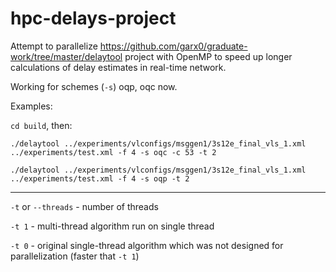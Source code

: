 # hpc-delays-project

Attempt to parallelize https://github.com/garx0/graduate-work/tree/master/delaytool project with OpenMP to speed up longer calculations of delay estimates in real-time network.

Working for schemes (`-s`) oqp, oqc now.

Examples:

`cd build`, then:

`./delaytool ../experiments/vlconfigs/msggen1/3s12e_final_vls_1.xml ../experiments/test.xml -f 4 -s oqc -c 53 -t 2`

`./delaytool ../experiments/vlconfigs/msggen1/3s12e_final_vls_1.xml ../experiments/test.xml -f 4 -s oqp -t 2`

---

`-t` or `--threads` - number of threads

`-t 1` - multi-thread algorithm run on single thread

`-t 0` - original single-thread algorithm which was not designed for parallelization (faster that `-t 1`)
